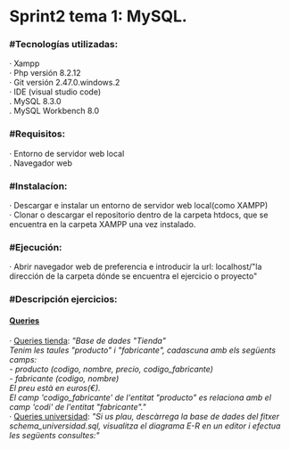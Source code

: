 **<h1>Sprint2 tema 1: MySQL.</h1>**

**<h3>#Tecnologías utilizadas:</h3>**
    · Xampp<br>
    · Php versión 8.2.12<br>
    · Git versión 2.47.0.windows.2<br>
    · IDE (visual studio code)<br>
    . MySQL 8.3.0<br>
    . MySQL Workbench 8.0

**<h3>#Requisitos:</h3>**
    · Entorno de servidor web local<br>
    . Navegador web

**<h3>#Instalacíon:</h3>**
    · Descargar e instalar un entorno de servidor web local(como XAMPP)<br>
    · Clonar o descargar el repositorio dentro de la carpeta htdocs, que se encuentra en la carpeta XAMPP una vez instalado.

**<h3>#Ejecución:</h3>**
    · Abrir navegador web de preferencia e introducir la url: localhost/"la dirección de la carpeta dónde se encuentra el ejercicio o proyecto"

**<h3>#Descripción ejercicios:</h3>**
    <u><h4> Queries </h4></u>
    · <a href="queries/queries_tienda.sql">Queries tienda</a>: *"Base de dades "Tienda"<br>Tenim les taules "producto" i "fabricante", cadascuna amb els següents camps:<br>- producto (codigo, nombre, precio, codigo_fabricante)<br>- fabricante (codigo, nombre)<br>El preu està en euros(€).<br>El camp 'codigo_fabricante' de l'entitat "producto" es relaciona amb el camp 'codi' de l'entitat "fabricante"."*<br>
    · <a href="queries/queries_universidad.sql">Queries universidad</a>: *"Si us plau, descàrrega la base de dades del fitxer schema_universidad.sql, visualitza el diagrama E-R en un editor i efectua les següents consultes:"*<br>
   
    
    